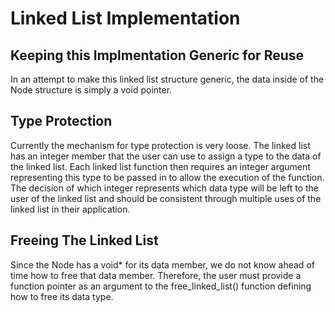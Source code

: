 # Linked List Implementation

## Keeping this Implmentation Generic for Reuse

In an attempt to make this linked list structure generic, the data inside of the Node structure is simply a void pointer. 

## Type Protection

Currently the mechanism for type protection is very loose. The linked list has an integer member
that the user can use to assign a type to the data of the linked list.
Each linked list function then requires an integer argument representing this type to be passed in to allow the execution of the function.
The decision of which integer represents which data type will be left to the user of the linked list and should be consistent through multiple uses of the linked list in their application.

## Freeing The Linked List

Since the Node has a void* for its data member, we do not know ahead of time how to free that data member.
Therefore, the user must provide a function pointer as an argument to the free_linked_list() function defining how to free its data type.